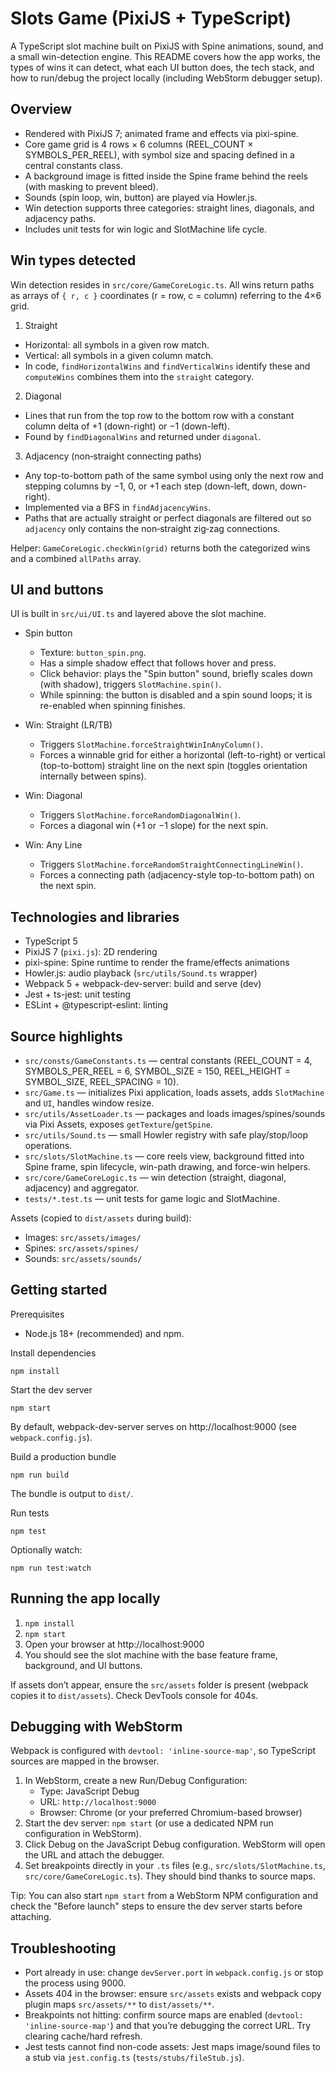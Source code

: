 # Slots Game (PixiJS + TypeScript)

A TypeScript slot machine built on PixiJS with Spine animations, sound, and a small win-detection engine. This README covers how the app works, the types of wins it can detect, what each UI button does, the tech stack, and how to run/debug the project locally (including WebStorm debugger setup).


## Overview
- Rendered with PixiJS 7; animated frame and effects via pixi-spine.
- Core game grid is 4 rows × 6 columns (REEL_COUNT × SYMBOLS_PER_REEL), with symbol size and spacing defined in a central constants class.
- A background image is fitted inside the Spine frame behind the reels (with masking to prevent bleed).
- Sounds (spin loop, win, button) are played via Howler.js.
- Win detection supports three categories: straight lines, diagonals, and adjacency paths.
- Includes unit tests for win logic and SlotMachine life cycle.


## Win types detected
Win detection resides in `src/core/GameCoreLogic.ts`. All wins return paths as arrays of `{ r, c }` coordinates (r = row, c = column) referring to the 4×6 grid.

1) Straight
- Horizontal: all symbols in a given row match.
- Vertical: all symbols in a given column match.
- In code, `findHorizontalWins` and `findVerticalWins` identify these and `computeWins` combines them into the `straight` category.

2) Diagonal
- Lines that run from the top row to the bottom row with a constant column delta of +1 (down-right) or −1 (down-left).
- Found by `findDiagonalWins` and returned under `diagonal`.

3) Adjacency (non‑straight connecting paths)
- Any top-to-bottom path of the same symbol using only the next row and stepping columns by −1, 0, or +1 each step (down-left, down, down-right).
- Implemented via a BFS in `findAdjacencyWins`.
- Paths that are actually straight or perfect diagonals are filtered out so `adjacency` only contains the non‑straight zig‑zag connections.

Helper: `GameCoreLogic.checkWin(grid)` returns both the categorized wins and a combined `allPaths` array.


## UI and buttons
UI is built in `src/ui/UI.ts` and layered above the slot machine.

- Spin button
  - Texture: `button_spin.png`.
  - Has a simple shadow effect that follows hover and press.
  - Click behavior: plays the "Spin button" sound, briefly scales down (with shadow), triggers `SlotMachine.spin()`.
  - While spinning: the button is disabled and a spin sound loops; it is re-enabled when spinning finishes.

- Win: Straight (LR/TB)
  - Triggers `SlotMachine.forceStraightWinInAnyColumn()`.
  - Forces a winnable grid for either a horizontal (left-to-right) or vertical (top-to-bottom) straight line on the next spin (toggles orientation internally between spins).

- Win: Diagonal
  - Triggers `SlotMachine.forceRandomDiagonalWin()`.
  - Forces a diagonal win (+1 or −1 slope) for the next spin.

- Win: Any Line
  - Triggers `SlotMachine.forceRandomStraightConnectingLineWin()`.
  - Forces a connecting path (adjacency-style top-to-bottom path) on the next spin.


## Technologies and libraries
- TypeScript 5
- PixiJS 7 (`pixi.js`): 2D rendering
- pixi-spine: Spine runtime to render the frame/effects animations
- Howler.js: audio playback (`src/utils/Sound.ts` wrapper)
- Webpack 5 + webpack-dev-server: build and serve (dev)
- Jest + ts-jest: unit testing
- ESLint + @typescript-eslint: linting


## Source highlights
- `src/consts/GameConstants.ts` — central constants (REEL_COUNT = 4, SYMBOLS_PER_REEL = 6, SYMBOL_SIZE = 150, REEL_HEIGHT = SYMBOL_SIZE, REEL_SPACING = 10).
- `src/Game.ts` — initializes Pixi application, loads assets, adds `SlotMachine` and `UI`, handles window resize.
- `src/utils/AssetLoader.ts` — packages and loads images/spines/sounds via Pixi Assets, exposes `getTexture`/`getSpine`.
- `src/utils/Sound.ts` — small Howler registry with safe play/stop/loop operations.
- `src/slots/SlotMachine.ts` — core reels view, background fitted into Spine frame, spin lifecycle, win-path drawing, and force-win helpers.
- `src/core/GameCoreLogic.ts` — win detection (straight, diagonal, adjacency) and aggregator.
- `tests/*.test.ts` — unit tests for game logic and SlotMachine.

Assets (copied to `dist/assets` during build):
- Images: `src/assets/images/`
- Spines: `src/assets/spines/`
- Sounds: `src/assets/sounds/`


## Getting started
Prerequisites
- Node.js 18+ (recommended) and npm.

Install dependencies
```
npm install
```

Start the dev server
```
npm start
```
By default, webpack-dev-server serves on http://localhost:9000 (see `webpack.config.js`).

Build a production bundle
```
npm run build
```
The bundle is output to `dist/`.

Run tests
```
npm test
```
Optionally watch:
```
npm run test:watch
```


## Running the app locally
1) `npm install`
2) `npm start`
3) Open your browser at http://localhost:9000
4) You should see the slot machine with the base feature frame, background, and UI buttons.

If assets don’t appear, ensure the `src/assets` folder is present (webpack copies it to `dist/assets`). Check DevTools console for 404s.


## Debugging with WebStorm
Webpack is configured with `devtool: 'inline-source-map'`, so TypeScript sources are mapped in the browser.

1) In WebStorm, create a new Run/Debug Configuration:
   - Type: JavaScript Debug
   - URL: `http://localhost:9000`
   - Browser: Chrome (or your preferred Chromium-based browser)
2) Start the dev server: `npm start` (or use a dedicated NPM run configuration in WebStorm).
3) Click Debug on the JavaScript Debug configuration. WebStorm will open the URL and attach the debugger.
4) Set breakpoints directly in your `.ts` files (e.g., `src/slots/SlotMachine.ts`, `src/core/GameCoreLogic.ts`). They should bind thanks to source maps.

Tip: You can also start `npm start` from a WebStorm NPM configuration and check the "Before launch" steps to ensure the dev server starts before attaching.

## Troubleshooting
- Port already in use: change `devServer.port` in `webpack.config.js` or stop the process using 9000.
- Assets 404 in the browser: ensure `src/assets` exists and webpack copy plugin maps `src/assets/**` to `dist/assets/**`.
- Breakpoints not hitting: confirm source maps are enabled (`devtool: 'inline-source-map'`) and that you’re debugging the correct URL. Try clearing cache/hard refresh.
- Jest tests cannot find non-code assets: Jest maps image/sound files to a stub via `jest.config.ts` (`tests/stubs/fileStub.js`).
